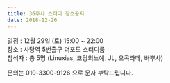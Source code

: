 ```yaml
---
title: 36주차 스터디 장소공지
date: 2018-12-26
---
```


<p>
일정 : 12월 29일 (토) 15:00 ~ 22:00<br>
장소 : 사당역 5번출구 더포도 스터디룸<br>
참석자 : 총 5명 (Linuxias, 코딩의노예, JL, 오곡라떼, 바뿌사)
</p><p>
문의는 010-3300-9126 으로 문자 부탁드립니다.<br>

</p>
